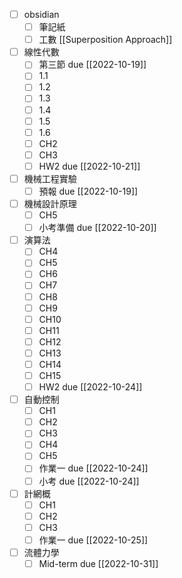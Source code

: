 - [ ] obsidian
	- [ ] 筆記紙
	- [ ] 工數 [[Superposition Approach]]
- [ ] 線性代數
	- [ ] 第三節 due [[2022-10-19]]
	- [ ] 1.1
	- [ ] 1.2
	- [ ] 1.3
	- [ ] 1.4
	- [ ] 1.5
	- [ ] 1.6
	- [ ] CH2
	- [ ] CH3
	- [ ] HW2 due [[2022-10-21]]
- [ ] 機械工程實驗
	- [ ] 預報 due [[2022-10-19]]
- [ ] 機械設計原理
	- [ ] CH5
	- [ ] 小考準備 due [[2022-10-20]]
- [ ] 演算法
	- [ ] CH4
	- [ ] CH5
	- [ ] CH6
	- [ ] CH7
	- [ ] CH8
	- [ ] CH9
	- [ ] CH10
	- [ ] CH11
	- [ ] CH12
	- [ ] CH13
	- [ ] CH14
	- [ ] CH15
	- [ ] HW2 due  [[2022-10-24]]
- [ ] 自動控制
	- [ ] CH1
	- [ ] CH2
	- [ ] CH3
	- [ ] CH4
	- [ ] CH5
	- [ ] 作業一 due [[2022-10-24]]
	- [ ] 小考 due [[2022-10-24]]
- [ ] 計網概
	- [ ] CH1
	- [ ] CH2
	- [ ] CH3
	- [ ] 作業一 due [[2022-10-25]]
- [ ] 流體力學
	- [ ] Mid-term due [[2022-10-31]]